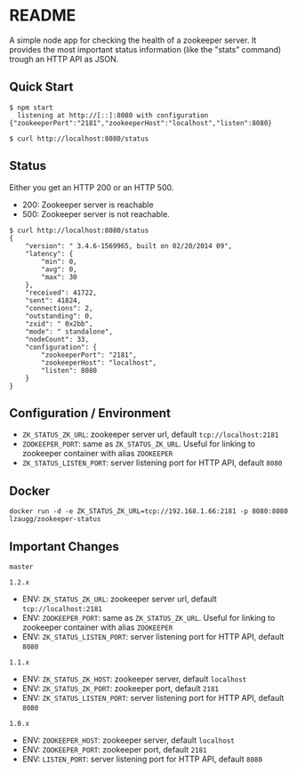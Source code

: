 README
=======
A simple node app for checking the health of a zookeeper server. It provides the most important status information (like the "stats" command) trough an HTTP API as JSON.


Quick Start
----------
```
$ npm start
  listening at http://[::]:8080 with configuration {"zookeeperPort":"2181","zookeeperHost":"localhost","listen":8080}
```

```
$ curl http://localhost:8080/status
```

Status
-------
Either you get an HTTP 200 or an HTTP 500.

- 200: Zookeeper server is reachable
- 500: Zookeeper server is not reachable.

```
$ curl http://localhost:8080/status
{
    "version": " 3.4.6-1569965, built on 02/20/2014 09",
    "latency": {
        "min": 0,
        "avg": 0,
        "max": 30
    },
    "received": 41722,
    "sent": 41824,
    "connections": 2,
    "outstanding": 0,
    "zxid": " 0x2bb",
    "mode": " standalone",
    "nodeCount": 33,
	"configuration": {
		"zookeeperPort": "2181",
		"zookeeperHost": "localhost",
		"listen": 8080
	}
}
```



Configuration / Environment 
------------

- `ZK_STATUS_ZK_URL`: zookeeper server url, default `tcp://localhost:2181`
- `ZOOKEEPER_PORT`: same as `ZK_STATUS_ZK_URL`. Useful for linking to zookeeper container with alias `ZOOKEEPER`
- `ZK_STATUS_LISTEN_PORT`: server listening port for HTTP API, default `8080`

Docker
------
```
docker run -d -e ZK_STATUS_ZK_URL=tcp://192.168.1.66:2181 -p 8080:8080 lzaugg/zookeeper-status
```

Important Changes
---------

`master`

`1.2.x`
- ENV: `ZK_STATUS_ZK_URL`: zookeeper server url, default `tcp://localhost:2181`
- ENV: `ZOOKEEPER_PORT`: same as `ZK_STATUS_ZK_URL`. Useful for linking to zookeeper container with alias `ZOOKEEPER`
- ENV: `ZK_STATUS_LISTEN_PORT`: server listening port for HTTP API, default `8080`

`1.1.x`
- ENV: `ZK_STATUS_ZK_HOST`: zookeeper server, default `localhost`
- ENV: `ZK_STATUS_ZK_PORT`: zookeeper port, default `2181`
- ENV: `ZK_STATUS_LISTEN_PORT`: server listening port for HTTP API, default `8080`

`1.0.x`
- ENV: `ZOOKEEPER_HOST`: zookeeper server, default `localhost`
- ENV: `ZOOKEEPER_PORT`: zookeeper port, default `2181`
- ENV: `LISTEN_PORT`: server listening port for HTTP API, default `8080`


